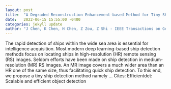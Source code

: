 ```yaml
---
layout: post
title:  "A Degraded Reconstruction Enhancement-based Method for Tiny Ship Detection in Remote Sensing Images with A New Large-scale Dataset"
date:   2022-06-15 15:55:00 -0400
categories: jekyll update
author: "J Chen, K Chen, H Chen, Z Zou, Z Shi - IEEE Transactions on Geoscience and …, 2022"
---
```

The rapid detection of ships within the wide sea area is essential for intelligence acquisition. Most modern deep learning-based ship detection methods focus on locating ships in high-resolution (HR) remote sensing (RS) images. Seldom efforts have been made on ship detection in medium-resolution (MR) RS images. An MR image covers a much wider area than an HR one of the same size, thus facilitating quick ship detection. To this end, we propose a tiny ship detection method namely …
Cites: ‪Efficientdet: Scalable and efficient object detection‬  